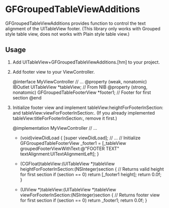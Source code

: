 GFGroupedTableViewAdditions
===========================

GFGroupedTableViewAdditions provides function to control the text alignment of the UITableView footer.
(This library only works with Grouped style table view, does not works with Plain style table view.)

Usage
-----

1. Add UITableView+GFGroupedTableViewAdditions.[hm] to your project.

2. Add footer view to your ViewController.

    @interface MyViewController <UITableViewDelegate>
    // ...
    @property (weak, nonatomic) IBOutlet UITableView *tableView;        // From NIB
    @property (strong, nonatomic) GFGroupedTableFooterView *footer1;    // Footer for first section
    @end

3. Initialize footer view and implement tableView:heightForFooterInSection: and tableView:viewForFooterInSection:. (If you already implemented tableView:titleForFooterInSection:, remove it first.)

    @implementation MyViewController
    // ...
    
    - (void)viewDidLoad
    {
        [super viewDidLoad];
        // ...
        // Initialize GFGroupedTableFooterView
        _footer1 = [_tableView groupedFooterViewWithText:@"FOOTER TEXT" textAlignment:UITextAlignmentLeft];
    }
    
    - (CGFloat)tableView:(UITableView *)tableView heightForFooterInSection:(NSInteger)section
    {
        // Returns valid height for first section
        if (section == 0)
            return [_footer1 height];
        return 0.0f;
    }
    
    - (UIView *)tableView:(UITableView *)tableView viewForFooterInSection:(NSInteger)section
    {
        // Returns footer view for first section
        if (section == 0)
            return _footer1;
        return 0.0f;
    }
